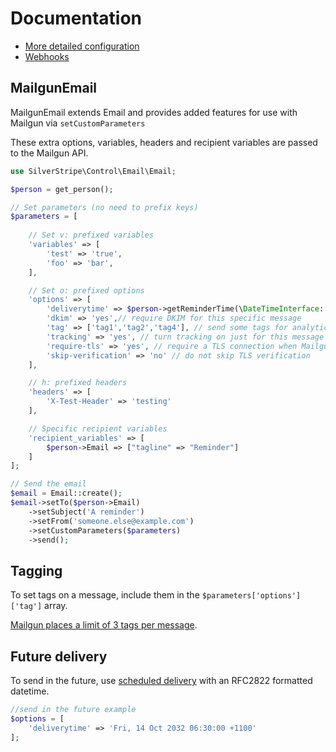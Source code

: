 # Documentation

+ [More detailed configuration](./005-detailed_configuration.md)
+ [Webhooks](./100-webhooks.md)


## MailgunEmail

MailgunEmail extends Email and provides added features for use with Mailgun via `setCustomParameters`

These extra options, variables, headers and recipient variables are passed to the Mailgun API.

```php
use SilverStripe\Control\Email\Email;

$person = get_person();

// Set parameters (no need to prefix keys)
$parameters = [
    
    // Set v: prefixed variables
    'variables' => [
        'test' => 'true',
        'foo' => 'bar',
    ],

    // Set o: prefixed options
    'options' => [
        'deliverytime' => $person->getReminderTime(\DateTimeInterface::RFC2822),
        'dkim' => 'yes',// require DKIM for this specific message
        'tag' => ['tag1','tag2','tag4'], // send some tags for analytics
        'tracking' => 'yes', // turn tracking on just for this message
        'require-tls' => 'yes', // require a TLS connection when Mailgun connects to the remote mail server
        'skip-verification' => 'no' // do not skip TLS verification
    ],

    // h: prefixed headers
    'headers' => [
        'X-Test-Header' => 'testing'
    ],

    // Specific recipient variables
    'recipient_variables' => [
        $person->Email => ["tagline" => "Reminder"]
    ]
];

// Send the email
$email = Email::create();
$email->setTo($person->Email)
    ->setSubject('A reminder')
    ->setFrom('someone.else@example.com')
    ->setCustomParameters($parameters)
    ->send();
```

## Tagging

To set tags on a message, include them in the `$parameters['options']['tag']` array.

[Mailgun places a limit of 3 tags per message](https://documentation.mailgun.com/en/latest/user_manual.html#tagging).

## Future delivery

To send in the future, use [scheduled delivery](https://documentation.mailgun.com/en/latest/user_manual.html#scheduling-delivery) with an RFC2822 formatted datetime.

```php
//send in the future example
$options = [
    'deliverytime' => 'Fri, 14 Oct 2032 06:30:00 +1100'
];
```
